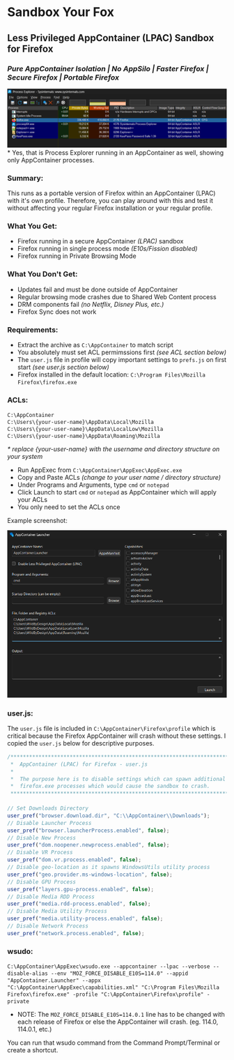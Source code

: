 # Sandbox Your Fox
## Less Privileged AppContainer (LPAC) Sandbox for Firefox
### _Pure AppContainer Isolation | No AppSilo | Faster Firefox | Secure Firefox | Portable Firefox_

<img src="https://raw.githubusercontent.com/WildByDesign/SandboxYourFox/main/SandboxYourFox.png" alt="Sandbox Your Fox">
* Yes, that is Process Explorer running in an AppContainer as well, showing only AppContainer processes.

### Summary:

This runs as a portable version of Firefox within an AppContainer (LPAC) with it's own profile. Therefore, you can play around with this and test it without affecting your regular Firefox installation or your regular profile.

### What You Get:

- Firefox running in a secure AppContainer _(LPAC)_ sandbox
- Firefox running in single process mode _(E10s/Fission disabled)_
- Firefox running in Private Browsing Mode


### What You Don't Get:

- Updates fail and must be done outside of AppContainer
- Regular browsing mode crashes due to Shared Web Content process
- DRM components fail _(no Netflix, Disney Plus, etc.)_
- Firefox Sync does not work


### Requirements:

- Extract the archive as `C:\AppContainer` to match script
- You absolutely must set ACL permimssions first _(see ACL section below)_
- The `user.js` file in profile will copy important settings to `prefs.js` on first start _(see user.js section below)_
- Firefox installed in the default location: `C:\Program Files\Mozilla Firefox\firefox.exe`


### ACLs:

```
C:\AppContainer
C:\Users\{your-user-name}\AppData\Local\Mozilla
C:\Users\{your-user-name}\AppData\LocalLow\Mozilla
C:\Users\{your-user-name}\AppData\Roaming\Mozilla
```
_* replace {your-user-name} with the username and directory structure on your system_

- Run AppExec from `C:\AppContainer\AppExec\AppExec.exe`
- Copy and Paste ACLs _(change to your user name / directory structure)_
- Under Programs and Arguments, type `cmd` or `notepad`
- Click Launch to start `cmd` or `notepad` as AppContainer which will apply your ACLs
- You only need to set the ACLs once

Example screenshot:

<img src="https://raw.githubusercontent.com/WildByDesign/SandboxYourFox/main/AppExec.png" alt="AppExec">

### user.js:

The `user.js` file is included in `C:\AppContainer\Firefox\profile` which is critical because the Firefox AppContainer will crash without these settings. I copied the `user.js` below for descriptive purposes.

```javascript
/******************************************************************************
 *  AppContainer (LPAC) for Firefox - user.js                                 *
 *                                                                            *
 *  The purpose here is to disable settings which can spawn additional        *
 *  firefox.exe processes which would cause the sandbox to crash.             *
 ******************************************************************************/

// Set Downloads Directory
user_pref("browser.download.dir", "C:\\AppContainer\\Downloads");
// Disable Launcher Process
user_pref("browser.launcherProcess.enabled", false);
// Disable New Process
user_pref("dom.noopener.newprocess.enabled", false);
// Disable VR Process
user_pref("dom.vr.process.enabled", false);
// Disable geo-location as it spawns WindowsUtils utility process
user_pref("geo.provider.ms-windows-location", false);
// Disable GPU Process
user_pref("layers.gpu-process.enabled", false);
// Disable Media RDD Process
user_pref("media.rdd-process.enabled", false);
// Disable Media Utility Process
user_pref("media.utility-process.enabled", false);
// Disable Network Process
user_pref("network.process.enabled", false);

```


### wsudo:

```batch
C:\AppContainer\AppExec\wsudo.exe --appcontainer --lpac --verbose --disable-alias --env "MOZ_FORCE_DISABLE_E10S=114.0" --appid "AppContainer.Launcher" --appx "C:\AppContainer\AppExec\capabilities.xml" "C:\Program Files\Mozilla Firefox\firefox.exe" -profile "C:\AppContainer\Firefox\profile" -private
```
* NOTE: The `MOZ_FORCE_DISABLE_E10S=114.0.1` line has to be changed with each release of Firefox or else the AppContainer will crash. (eg. 114.0, 114.0.1, etc.)

You can run that wsudo command from the Command Prompt/Terminal or create a shortcut.
